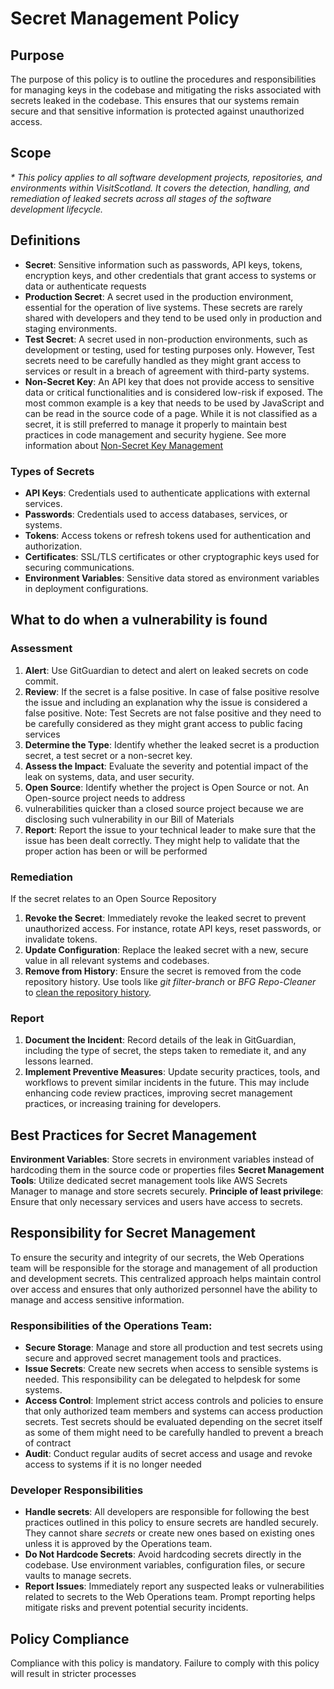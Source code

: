 Secret Management Policy
========================

## Purpose

The purpose of this policy is to outline the procedures and responsibilities for managing keys in the codebase and 
mitigating the risks associated with secrets leaked in the codebase. This ensures that our systems remain secure and 
that sensitive information is protected against unauthorized access.

##  Scope

_* This policy applies to all software development projects, repositories, and environments within VisitScotland. It 
covers the detection, handling, and remediation of leaked secrets across all stages of the software development 
lifecycle._

## Definitions

- **Secret**: Sensitive information such as passwords, API keys, tokens, encryption keys, and other credentials that 
  grant access to systems or data or authenticate requests
- **Production Secret**: A secret used in the production environment, essential for the operation of live systems. These
  secrets are rarely shared with developers and they tend to be used only in production and staging environments.
- **Test Secret**: A secret used in non-production environments, such as development or testing, used for testing 
  purposes only. However, Test secrets need to be carefully handled as they might grant access to services or result in
  a breach of agreement with third-party systems. 
- **Non-Secret Key**: An API key that does not provide access to sensitive data or critical functionalities and is 
  considered low-risk if exposed. The most common example is a key that needs to be used by JavaScript and can be read 
  in the source code of a page. While it is not classified as a secret, it is still preferred to manage it properly to 
  maintain best practices in code management and security hygiene. See more information about 
  [Non-Secret Key Management](key-management.md)

### Types of Secrets

- **API Keys**: Credentials used to authenticate applications with external services.
- **Passwords**: Credentials used to access databases, services, or systems.
- **Tokens**: Access tokens or refresh tokens used for authentication and authorization.
- **Certificates**: SSL/TLS certificates or other cryptographic keys used for securing communications.
- **Environment Variables**: Sensitive data stored as environment variables in deployment configurations.


## What to do when a vulnerability is found

### Assessment

1. **Alert**: Use GitGuardian to detect and alert on leaked secrets on code commit.  
2. **Review**: If the secret is a false positive. In case of false positive resolve the issue and including an 
   explanation why the issue is considered a false positive. Note: Test Secrets are not false positive and they need to
   be carefully considered as they might grant access to public facing services
3. **Determine the Type**: Identify whether the leaked secret is a production secret, a test secret or a non-secret key.
4. **Assess the Impact**: Evaluate the severity and potential impact of the leak on systems, data, and user security.
5. **Open Source**: Identify whether the project is Open Source or not. An Open-source project needs to address  
6. vulnerabilities quicker than a closed source project because we are disclosing such vulnerability in our Bill of 
   Materials
6. **Report**: Report the issue to your technical leader to make sure that the issue has been dealt correctly. They 
   might help to validate that the proper action has been or will be performed
   
### Remediation
If the secret relates to an Open Source Repository
1. **Revoke the Secret**: Immediately revoke the leaked secret to prevent unauthorized access. For instance, rotate API 
   keys, reset passwords, or invalidate tokens.
2. **Update Configuration**: Replace the leaked secret with a new, secure value in all relevant systems and codebases.
3. **Remove from History**: Ensure the secret is removed from the code repository history. Use tools like 
 _git filter-branch_ or _BFG Repo-Cleaner_ to [clean the repository history](https://docs.github.com/en/authentication/keeping-your-account-and-data-secure/removing-sensitive-data-from-a-repository).


### Report
1. **Document the Incident**: Record details of the leak in GitGuardian, including the type of secret, the steps taken 
   to remediate it, and any lessons learned. 
2. **Implement Preventive Measures**: Update security practices, tools, and workflows to prevent similar incidents in 
   the future. This may include enhancing code review practices, improving secret management practices, or increasing 
   training for developers.

## Best Practices for Secret Management

   **Environment Variables**: Store secrets in environment variables instead of hardcoding them in the source code or
   properties files
   **Secret Management Tools**: Utilize dedicated secret management tools like AWS Secrets Manager to manage and store 
   secrets securely.
   **Principle of least privilege**: Ensure that only necessary services and users have access to secrets.


## Responsibility for Secret Management

To ensure the security and integrity of our secrets, the Web Operations team will be responsible for the storage and 
management of all production and development secrets. This centralized approach helps maintain control over access and 
ensures that only authorized personnel have the ability to manage and access sensitive information.

### Responsibilities of the Operations Team:

- **Secure Storage**: Manage and store all production and test secrets using secure and approved secret management tools 
  and practices.
- **Issue Secrets**: Create new secrets when access to sensible systems is needed. This responsibility can be delegated
  to helpdesk for some systems.
- **Access Control**: Implement strict access controls and policies to ensure that only authorized team members and 
  systems can access production secrets. Test secrets should be evaluated depending on the secret itself as some of them
  might need to be carefully handled to prevent a breach of contract
- **Audit**: Conduct regular audits of secret access and usage and revoke access to systems if it is no longer needed

### Developer Responsibilities

- **Handle secrets**: All developers are responsible for following the best practices outlined in this policy to ensure 
  secrets are handled securely. They cannot share _secrets_ or create new ones based on existing ones unless it is 
  approved by the Operations team.
- **Do Not Hardcode Secrets**: Avoid hardcoding secrets directly in the codebase. Use environment variables, 
  configuration files, or secure vaults to manage secrets.
- **Report Issues**: Immediately report any suspected leaks or vulnerabilities related to secrets to the Web Operations 
  team. Prompt reporting helps mitigate risks and prevent potential security incidents.

## Policy Compliance
Compliance with this policy is mandatory. Failure to comply with this policy will result in stricter processes


